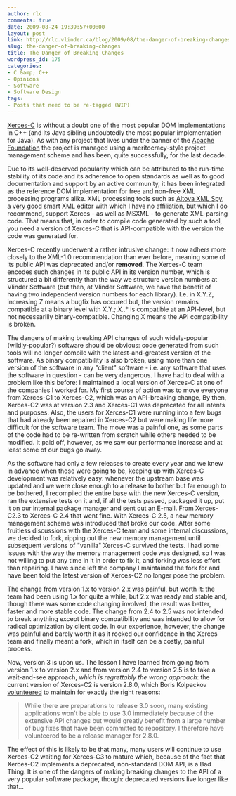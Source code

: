 ```yaml
---
author: rlc
comments: true
date: 2009-08-24 19:39:57+00:00
layout: post
link: http://rlc.vlinder.ca/blog/2009/08/the-danger-of-breaking-changes/
slug: the-danger-of-breaking-changes
title: The Danger of Breaking Changes
wordpress_id: 175
categories:
- C &amp; C++
- Opinions
- Software
- Software Design
tags:
- Posts that need to be re-tagged (WIP)
---
```


[Xerces-C](http://xerces.apache.org/xerces-c/) is without a doubt one of the most popular DOM implementations in C++ (and its Java sibling undoubtedly the most popular implementation for Java). As with any project that lives under the banner of the [Apache Foundation](http://apache.org/) the project is managed using a meritocracy-style project management scheme and has been, quite successfully, for the last decade.

Due to its well-deserved popularity which can be attributed to the run-time stability of its code and its adherence to open standards as well as to good documentation and support by an active community, it has been integrated as the reference DOM implementation for free and non-free XML processing programs alike. XML processing tools such as [Altova XML Spy](http://www.altova.com/xmlspy), a very good smart XML editor with which I have no affiliation, but which I do recommend, support Xerces - as well as MSXML - to generate XML-parsing code. That means that, in order to compile code generated by such a tool, you need a version of Xerces-C that is API-compatible with the version the code was generated for.

Xerces-C recently underwent a rather intrusive change: it now adhers more closely to the XML-1.0 recommendation than ever before, meaning some of its public API was deprecated and/or **removed**. The Xerces-C team encodes such changes in its public API in its version number, which is structured a bit differently than the way we structure version numbers at Vlinder Software (but then, at Vlinder Software, we have the benefit of having two independent version numbers for each library). I.e. in X.Y.Z, increasing Z means a bugfix has occured but, the version remains compatible at a binary level with X.Y.*; X.*.* is compatible at an API-level, but not necessarilly binary-compatible. Changing X means the API compatibility is broken.

The dangers of making breaking API changes of such widely-popular (wildly-popular?) software should be obvious: code generated from such tools will no longer compile with the latest-and-greatest version of the software. As binary compatibility is also broken, using more than one version of the software in any "client" software - i.e. any software that uses the software in question - can be very dangerous. I have had to deal with a problem like this before: I maintained a local version of Xerces-C at one of the companies I worked for. My first course of action was to move everyone from Xerces-C1 to Xerces-C2, which was an API-breaking change, By then, Xerces-C2 was at version 2.3 and Xerces-C1 was deprecated for all intents and purposes. Also, the users for Xerces-C1 were running into a few bugs that had already been repaired in Xerces-C2 but were making life more difficult for the software team. The move was a painful one, as some parts of the code had to be re-written from scratch while others needed to be modified. It paid off, however, as we saw our performance increase and at least some of our bugs go away.

As the software had only a few releases to create every year and we knew in advance when those were going to be, keeping up with Xerces-C development was relatively easy: whenever the upstream base was updated and we were close enough to a release to bother but far enough to be bothered, I recompiled the entire base with the new Xerces-C version, ran the extensive tests on it and, if all the tests passed, packaged it up, put it on our internal package manager and sent out an E-mail. From Xerces-C2.3 to Xerces-C  2.4 that went fine. With Xerces-C 2.5, a new memory management scheme was introduced that broke our code. After some fruitless discussions with the Xerces-C team and some internal discussions, we decided to fork, ripping out the new memory management until subsequent versions of "vanilla" Xerces-C survived the tests. I had some issues with the way the memory management code was designed, so I was not willing to put any time in it in order to fix it, and forking was less effort than repairing. I have since left the company I maintained the fork for and have been told the latest version of Xerces-C2 no longer pose the problem.

The change from version 1.x to version 2.x was painful, but worth it: the team had been using 1.x for quite a while, but 2.x was ready and stable and, though there was some code changing involved, the result was better, faster and more stable code. The change from 2.4 to 2.5 was not intended to break anything except binary compatibility and was intended to allow for radical optimization by client code. In our experience, however, the change was painful and barely worth it as it rocked our confidence in the Xerces team and finally meant a fork, which in itself can be a costly, painful process.

Now, version 3 is upon us. The lesson I have learned from going from version 1.x to version 2.x and from version 2.4 to version 2.5 is to take a wait-and-see approach, _which is regrettably the wrong approach_: the current version of Xerces-C2 is version 2.8.0, which Boris Kolpackov [volunteered](http://article.gmane.org/gmane.text.xml.xerces-c.user/991) to maintain for exactly the right reasons:



<blockquote>While there are preparations to release 3.0 soon, many existing
applications won't be able to use 3.0 immediately because of the
extensive API changes but would greatly benefit from a large number
of bug fixes that have been committed to repository. I therefore
have volunteered to be a release manager for 2.8.0.</blockquote>



The effect of this is likely to be that many, many users will continue to use Xerces-C2 waiting for Xerces-C3 to mature which, because of the fact that Xerces-C2 implements a deprecated, non-standard DOM API, is a Bad Thing. It is one of the dangers of making breaking changes to the API of a very popular software package, though: deprecated versions live longer like that...
